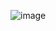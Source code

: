 ![image](https://user-images.githubusercontent.com/30572980/147896767-0f67f70e-4aba-44d7-afc7-5741e63c352a.png)
